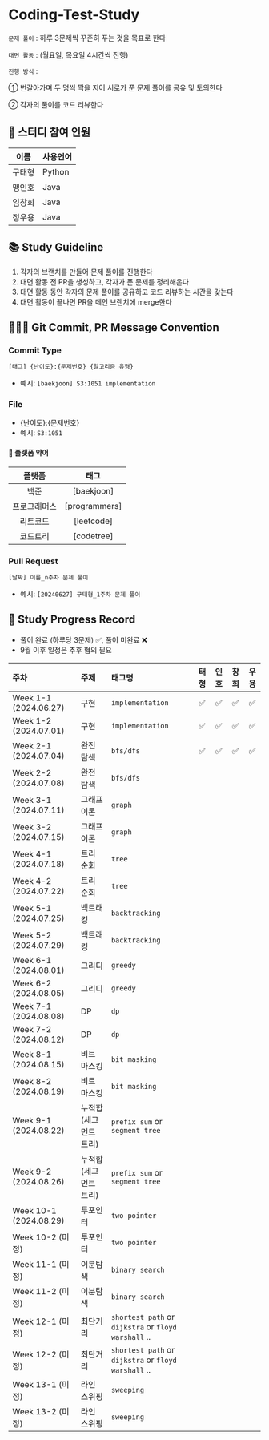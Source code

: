 # Coding-Test-Study
  `문제 풀이` : 하루 3문제씩 꾸준히 푸는 것을 목표로 한다
  
  `대면 활동` : (월요일, 목요일 4시간씩 진행)
  
  `진행 방식` :
  
  ① 번갈아가며 두 명씩 짝을 지어 서로가 푼 문제 풀이를 공유 및 토의한다
  
  ② 각자의 풀이를 코드 리뷰한다
    
## 👥 스터디 참여 인원
| 이름 | 사용언어 |
| :---: | :------ |
| 구태형 | Python |
| 맹인호 | Java |
| 임창희 | Java |
| 정우용 | Java |

## 📚 Study Guideline
1. 각자의 브랜치를 만들어 문제 풀이를 진행한다
2. 대면 활동 전 PR을 생성하고, 각자가 푼 문제를 정리해온다
3. 대면 활동 동안 각자의 문제 풀이를 공유하고 코드 리뷰하는 시간을 갖는다
4. 대면 활동이 끝나면 PR을 메인 브랜치에 merge한다

## 🙆🏻‍♂️ Git Commit, PR Message Convention
### Commit Type
```bash
[태그] {난이도}:{문제번호} {알고리즘 유형}
```
- 예시: `[baekjoon] S3:1051 implementation`

### File
- {난이도}:{문제번호}
- 예시: `S3:1051`


#### 🚉 플랫폼 약어
| 플랫폼 | 태그 |
| :--: | :--: |
| 백준 | [baekjoon] |
| 프로그래머스 | [programmers] |
| 리트코드 | [leetcode] |
| 코드트리 | [codetree] |

### Pull Request
```bash
[날짜] 이름_n주차 문제 풀이
```
- 예시: `[20240627] 구태형_1주차 문제 풀이`

## 📆 Study Progress Record
- 풀이 완료 (하루당 3문제) ✅, 풀이 미완료 ❌
- 9월 이후 일정은 추후 협의 필요
  
| 주차 | 주제 | 태그명 | 태형 | 인호 | 창희 | 우용
| :-- | :-- | :-- | :--: | :--: | :--: | :--: 
| Week 1-1 (2024.06.27) | 구현 | `implementation` |✅ | ✅| ✅| ✅
| Week 1-2 (2024.07.01) | 구현 | `implementation` |✅ | ✅| ✅| ✅
| Week 2-1 (2024.07.04) | 완전 탐색 | `bfs/dfs` |✅ | ✅| ✅| ✅
| Week 2-2 (2024.07.08) | 완전 탐색 | `bfs/dfs` | | | |
| Week 3-1 (2024.07.11) | 그래프 이론 | `graph` | | | |
| Week 3-2 (2024.07.15) | 그래프 이론 | `graph` | | | |
| Week 4-1 (2024.07.18) | 트리 순회 | `tree` | | | |
| Week 4-2 (2024.07.22) | 트리 순회 | `tree` | | | |
| Week 5-1 (2024.07.25) | 백트래킹 | `backtracking` | | | |
| Week 5-2 (2024.07.29) | 백트래킹 | `backtracking` | | | |
| Week 6-1 (2024.08.01) | 그리디 | `greedy` | | | |
| Week 6-2 (2024.08.05) | 그리디 | `greedy` | | | |
| Week 7-1 (2024.08.08) | DP | `dp` | | | |
| Week 7-2 (2024.08.12) | DP | `dp` | | | |
| Week 8-1 (2024.08.15) | 비트 마스킹 | `bit masking` | | | |
| Week 8-2 (2024.08.19) | 비트 마스킹 | `bit masking` | | | |
| Week 9-1 (2024.08.22) | 누적합(세그먼트 트리) | `prefix sum` or `segment tree` | | | |
| Week 9-2 (2024.08.26) | 누적합(세그먼트 트리) | `prefix sum` or `segment tree` | | | |
| Week 10-1 (2024.08.29) | 투포인터 | `two pointer` | | | |
| Week 10-2 (미정) | 투포인터 | `two pointer` | | | |
| Week 11-1 (미정) | 이분탐색 | `binary search` | | | |
| Week 11-2 (미정) | 이분탐색 | `binary search` | | | |
| Week 12-1 (미정) | 최단거리 | `shortest path` or `dijkstra` or `floyd warshall` .. | | | |
| Week 12-2 (미정) | 최단거리 | `shortest path` or `dijkstra` or `floyd warshall` ..| | | |
| Week 13-1 (미정) | 라인 스위핑 | `sweeping` | | | |
| Week 13-2 (미정) | 라인 스위핑 | `sweeping` | | | |
